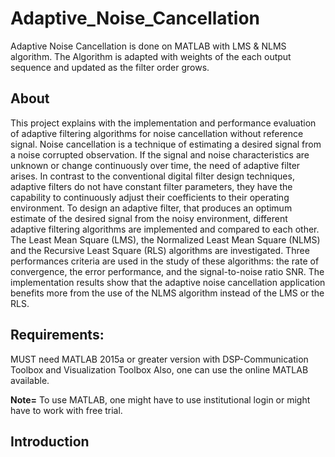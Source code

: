# Adaptive_Noise_Cancellation
Adaptive Noise Cancellation is done on MATLAB with LMS &amp; NLMS algorithm. The Algorithm is adapted with weights of the each output sequence and updated as the filter order grows.

## About
This project explains with the implementation and performance evaluation of adaptive filtering algorithms for noise cancellation without reference signal. Noise cancellation is a technique of estimating a desired signal from a noise corrupted observation. If the signal and noise characteristics are unknown or change continuously over time, the need of adaptive filter arises. In contrast to the conventional digital filter design techniques, adaptive filters do not have constant filter parameters, they have the capability to continuously adjust their coefficients to their operating environment. To design an adaptive filter, that produces an optimum estimate of the desired signal from the noisy environment, different adaptive filtering algorithms are implemented and compared to each other. The Least Mean Square (LMS), the Normalized Least Mean Square (NLMS) and the Recursive Least Square (RLS) algorithms are investigated. Three performances criteria are used in the study of these algorithms: the rate of convergence, the error performance, and the signal-to-noise ratio SNR. The implementation results show that the adaptive noise cancellation application benefits more from the use of the NLMS algorithm instead of the LMS or the RLS.

## Requirements:

MUST need MATLAB 2015a or greater version with DSP-Communication Toolbox and Visualization Toolbox
Also, one can use the online MATLAB available.

**Note=** To use MATLAB, one might have to use institutional login or might have to work with free trial.

## Introduction

